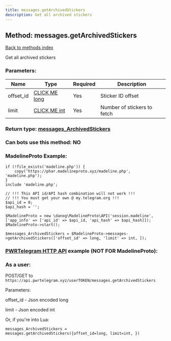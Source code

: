 ```yaml
---
title: messages.getArchivedStickers
description: Get all archived stickers
---
```

## Method: messages.getArchivedStickers  
[Back to methods index](index.md)


Get all archived stickers

### Parameters:

| Name     |    Type       | Required | Description |
|----------|---------------|----------|-------------|
|offset\_id|[CLICK ME long](../types/long.md) | Yes|Sticker ID offset|
|limit|[CLICK ME int](../types/int.md) | Yes|Number of stickers to fetch|


### Return type: [messages\_ArchivedStickers](../types/messages_ArchivedStickers.md)

### Can bots use this method: **NO**


### MadelineProto Example:


```
if (!file_exists('madeline.php')) {
    copy('https://phar.madelineproto.xyz/madeline.php', 'madeline.php');
}
include 'madeline.php';

// !!! This API id/API hash combination will not work !!!
// !!! You must get your own @ my.telegram.org !!!
$api_id = 0;
$api_hash = '';

$MadelineProto = new \danog\MadelineProto\API('session.madeline', ['app_info' => ['api_id' => $api_id, 'api_hash' => $api_hash]]);
$MadelineProto->start();

$messages_ArchivedStickers = $MadelineProto->messages->getArchivedStickers(['offset_id' => long, 'limit' => int, ]);
```

### [PWRTelegram HTTP API](https://pwrtelegram.xyz) example (NOT FOR MadelineProto):



### As a user:

POST/GET to `https://api.pwrtelegram.xyz/userTOKEN/messages.getArchivedStickers`

Parameters:

offset_id - Json encoded long

limit - Json encoded int




Or, if you're into Lua:

```
messages_ArchivedStickers = messages.getArchivedStickers({offset_id=long, limit=int, })
```

